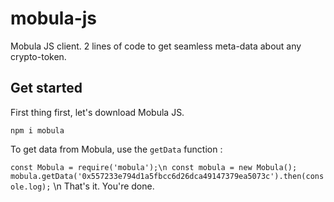 # mobula-js

Mobula JS client. 2 lines of code to get seamless meta-data about any crypto-token.

## Get started

First thing first, let's download Mobula JS.

`npm i mobula`

To get data from Mobula, use the `getData` function :

`
const Mobula = require('mobula');\n
const mobula = new Mobula();
mobula.getData('0x557233e794d1a5fbcc6d26dca49147379ea5073c').then(console.log);
`
\n
That's it. You're done.